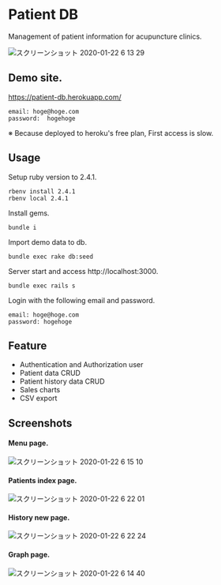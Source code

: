 # Patient DB
Management of patient information for acupuncture clinics.

![スクリーンショット 2020-01-22 6 13 29](https://user-images.githubusercontent.com/11070996/72843924-dc05df00-3cde-11ea-80e1-ecce5ef8552a.png)


## Demo site.
https://patient-db.herokuapp.com/

```
email: hoge@hoge.com
password:  hogehoge
```

※ Because deployed to heroku's free plan, First access is slow.

## Usage

Setup ruby version to 2.4.1.

```
rbenv install 2.4.1
rbenv local 2.4.1
```

Install gems.

```
bundle i
```

Import demo data to db.

```
bundle exec rake db:seed
```

Server start and access http://localhost:3000.

```
bundle exec rails s
```

Login with the following email and password.

```
email: hoge@hoge.com
password: hogehoge
```

## Feature
- Authentication and Authorization user
- Patient data CRUD
- Patient history data CRUD
- Sales charts
- CSV export

## Screenshots
#### Menu page.
![スクリーンショット 2020-01-22 6 15 10](https://user-images.githubusercontent.com/11070996/72843950-e58f4700-3cde-11ea-99f1-ac83cc2d7640.png)
#### Patients index page.
![スクリーンショット 2020-01-22 6 22 01](https://user-images.githubusercontent.com/11070996/72844332-9f86b300-3cdf-11ea-92d4-7d964860c4b0.png)
#### History new page.
![スクリーンショット 2020-01-22 6 22 24](https://user-images.githubusercontent.com/11070996/72844344-a57c9400-3cdf-11ea-8228-5cc5493bb330.png)
#### Graph page.
![スクリーンショット 2020-01-22 6 14 40](https://user-images.githubusercontent.com/11070996/72843921-d9a38500-3cde-11ea-80ca-3d0ff528bd8a.png)

